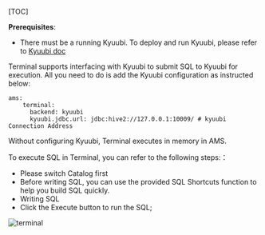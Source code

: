 [TOC]

**Prerequisites**:

- There must be a running Kyuubi. To deploy and run Kyuubi, please refer to [Kyuubi doc](https://kyuubi.readthedocs.io/en/master/)

Terminal supports interfacing with Kyuubi to submit SQL to Kyuubi for execution. All you need to do is add the Kyuubi configuration as instructed below:
```shell
ams:
    terminal:
      backend: kyuubi
      kyuubi.jdbc.url: jdbc:hive2://127.0.0.1:10009/ # kyuubi Connection Address
```


Without configuring Kyuubi, Terminal executes in memory in AMS.

To execute SQL in Terminal, you can refer to the following steps:：

- Please switch Catalog first
- Before writing SQL, you can use the provided SQL Shortcuts function to help you build SQL quickly.
- Writing SQL
- Click the Execute button to run the SQL;

![terminal](https://amoro.incubator.apache.org/docs/0.6.1/images/admin/terminal_introduce.png)

